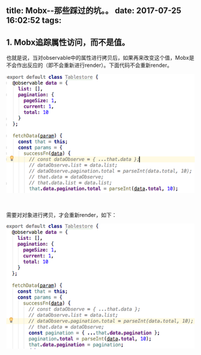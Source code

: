 title: Mobx--那些踩过的坑。。
date: 2017-07-25 16:02:52
tags:
---
## 1. Mobx追踪属性访问，而不是值。

也就是说，当对observable中的属性进行拷贝后，如果再来改变这个值，Mobx是不会作出反应的（即不会重新进行render）。下面代码不会重新render。

![mobx1](/img/mobx1.jpg)

​          

需要对对象进行拷贝，才会重新render，如下：

![mobx2](/img/mobx2.jpg)